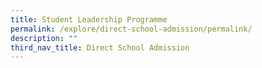 ```yaml
---
title: Student Leadership Programme
permalink: /explore/direct-school-admission/permalink/
description: ""
third_nav_title: Direct School Admission
---
```

